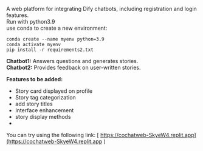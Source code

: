 A web platform for integrating Dify chatbots, including registration and login features.      
Run with python3.9        
use conda to create a new environment:             
```
conda create --name myenv python=3.9
conda activate myenv    
pip install -r requirements2.txt     
```

**Chatbot1:** Answers questions and generates stories.  
**Chatbot2:** Provides feedback on user-written stories.

**Features to be added:**  
- Story card displayed on profile  
- Story tag categorization  
- add story titles  
- Interface enhancement
- story display methods
- 

  You can try using the following link:
 [ https://cochatweb-SkyeW4.replit.app](https://cochatweb-SkyeW4.replit.app
)
